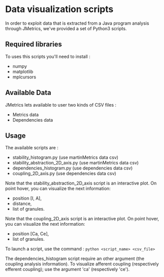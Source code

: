 # Data visualization scripts

In order to exploit data that is extracted from a Java program analysis through JMetrics,
we've provided a set of Python3 scripts.

## Required libraries

To uses this scripts you'll need to install :

* numpy
* matplotlib
* mplcursors

## Available Data

JMetrics lets available to user two kinds of CSV files :

* Metrics data
* Dependencies data

## Usage

The available scripts are :

* stability_histogram.py (use martinMetrics data csv)
* stability_abstraction_2D_axis.py (use martinMetrics data csv)
* dependencies_histogram.py (use dependencies data csv)
* coupling_2D_axis.py (use dependencies data csv)

Note that the stability_abstraction_2D_axis script is an interactive plot.
On point hover, you can visualize the next information:

* position [I, A],
* distance,
* list of granules.

Note that the coupling_2D_axis script is an interactive plot.
On point hover, you can visualize the next information:

* position [Ca, Ce],
* list of granules.

To launch a script, use the command : `python <script_name> <csv_file>`

The dependencies_histogram script require an other argument (the coupling analysis information).
To visualize afferent coupling (respectively efferent coupling); use the argument 'ca' (respectively 'ce').